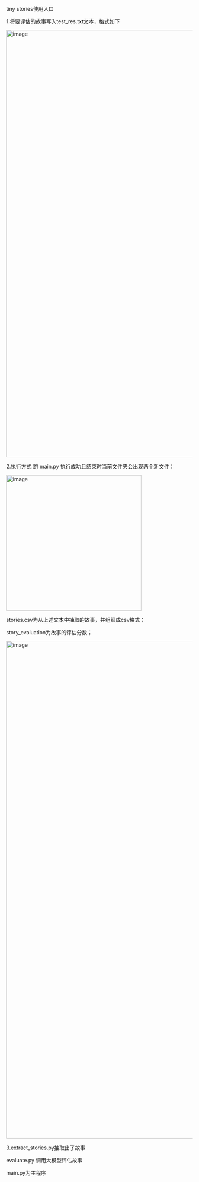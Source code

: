 tiny stories使用入口

1.将要评估的故事写入test_res.txt文本，格式如下

<img width="1151" alt="image" src="https://github.com/user-attachments/assets/1538c675-b7fa-448d-b8d3-79ecb12b85c8" />


2.执行方式
跑 main.py
执行成功且结束时当前文件夹会出现两个新文件：

<img width="365" alt="image" src="https://github.com/user-attachments/assets/3f563410-dfae-4f32-bc7b-5800b5ff1402" />

stories.csv为从上述文本中抽取的故事，并组织成csv格式；

story_evaluation为故事的评估分数；

<img width="1340" alt="image" src="https://github.com/user-attachments/assets/b7571297-4882-4e22-bc97-d06b89edbc2c" />



3.extract_stories.py抽取出了故事

  evaluate.py 调用大模型评估故事
  
  main.py为主程序
